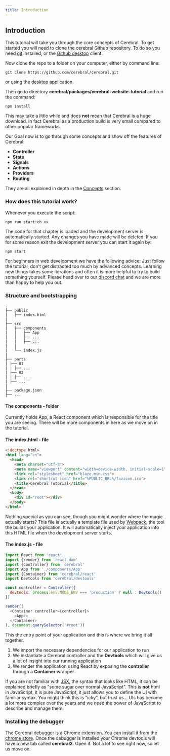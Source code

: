```yaml
---
title: Introduction
---
```


## Introduction

This tutorial will take you through the core concepts of Cerebral. To get started you will need to clone the cerebral Github repository. To do so you need [git](https://git-scm.com/book/en/v2/Getting-Started-Installing-Git) installed, or the [Github desktop](https://desktop.github.com/) client.

Now clone the repo to a folder on your computer, either by command line:

`git clone https://github.com/cerebral/cerebral.git`

or using the desktop application.

Then go to directory **cerebral/packages/cerebral-website-tutorial** and run the command:

`npm install`

This may take a little while and does **not** mean that Cerebral is a huge download. In fact Cerebral as a production build is very small compared to other popular frameworks.

Our Goal now is to go through some concepts and show off the features of Cerebral:

- **Controller**
- **State**
- **Signals**
- **Actions**
- **Providers**
- **Routing**

They are all explained in depth in the [Concepts](../concepts/01_the-architecture.html) section.

### How does this tutorial work?
Whenever you execute the script:

`npm run start:ch xx`

The code for that chapter is loaded and the development server is automatically started. Any changes you have made will be deleted. If you for some reason exit the development server you can start it again by:

`npm start`

For beginners in web development we have the following advice: Just follow the tutorial, don't get distracted too much by advanced concepts. Learning new things takes some iterations and often it is more helpful to try to build something yourself. Please head over to our [discord chat](https://discord.gg/0kIweV4bd2bwwsvH) and we are more than happy to help you out.

### Structure and bootstrapping

```
.
├── public
|	├── index.html
|   
├── src
|	├── components
|	|	├── App
|	|	├── ...
|	|	├── ...		
|	|
|	└── index.js
|
├── parts
| ├── 01
| | ├── ...
| ├── 02
| | ├── ...
| ├── ...
|
├── package.json
├── ...
```
#### The components - folder
Currently holds App, a React component which is responsible for the title you are seeing. There will be more components in here as we move on in the tutorial.

#### The index.html - file
```html
<!doctype html>
<html lang="en">
  <head>
    <meta charset="utf-8">
    <meta name="viewport" content="width=device-width, initial-scale=1">
    <link rel="stylesheet" href="blaze.min.css">
    <link rel="shortcut icon" href="%PUBLIC_URL%/favicon.ico">
    <title>Cerebral Tutorial</title>
  </head>
  <body>
    <div id="root"></div>
  </body>
</html>

```
Nothing special as you can see, though you might wonder where the magic actually starts? This file is actually a template file used by [Webpack](https://webpack.github.io/), the tool the builds your application. It will automatically inject your application into this HTML file when the development server starts.

#### The index.js - file
```js
import React from 'react'
import {render} from 'react-dom'
import {Controller} from 'cerebral'
import App from './components/App'
import {Container} from 'cerebral/react'
import Devtools from 'cerebral/devtools'

const controller = Controller({
  devtools: process.env.NODE_ENV === 'production' ? null : Devtools()
})

render((
  <Container controller={controller}>
    <App/>
  </Container>
), document.querySelector('#root'))
```
This the entry point of your application and this is where we bring it all together.

1. We import the necessary dependencies for our application to run
2. We instantiate a Cerebral controller and the **Devtools** which will give us a lot of insight into our running application
3. We render the application using React by exposing the **controller** through a **Container** wrapper

If you are not familiar with [JSX](https://facebook.github.io/react/docs/jsx-in-depth.html), the syntax that looks like HTML, it can be explained briefly as "some sugar over normal JavaScript". This is **not** html in JavaScript, it is pure JavaScript, it just allows you to define the UI with familiar syntax. You might think this is "icky", but trust us... UIs has become a lot more complex over the years and we need the power of JavaScript to describe and manage them!

### Installing the debugger
The Cerebral debugger is a Chrome extension. You can install it from the [chrome store](https://chrome.google.com/webstore/detail/cerebral-debugger/ddefoknoniaeoikpgneklcbjlipfedbb). Once the debugger is installed your Chrome devtools will have a new tab called **cerebral2**. Open it.
Not a lot to see right now, so let us move on.
